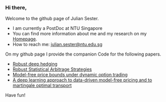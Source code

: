 ### Hi there,

Welcome to the github page of Julian Sester.

- I am currently a PostDoc at NTU Singapore
- You can  find more information about me and my research on my [Homepage](https://sites.google.com/view/juliansester/home).
- How to reach me: julian.sester@ntu.edu.sg 

On my github page I provide the companion Code for the following papers.
- [Robust deep hedging](https://github.com/juliansester/nga)
- [Robust Statistical Arbitrage Strategies](https://github.com/juliansester/statistical-arbitrage)
- [Model-free price bounds under dynamic option trading](https://github.com/juliansester/dynamic_option_trading)
- [A deep learning approach to data-driven model-free pricing and to martingale optimal transport](https://github.com/juliansester/deep_model_free_pricing)

Have fun!





<!--
**juliansester/juliansester** is a ✨ _special_ ✨ repository because its `README.md` (this file) appears on your GitHub profile.

Here are some ideas to get you started:

- 🔭 I’m currently working on ...
- 🌱 I’m currently learning ...
- 👯 I’m looking to collaborate on ...
- 🤔 I’m looking for help with ...
- 💬 Ask me about ...

- 😄 Pronouns: ...
- ⚡ Fun fact: ...
-->
